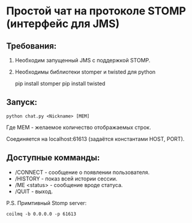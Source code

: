 Простой чат на протоколе STOMP (интерфейс для JMS)
==================================================

Требования:
-----------

1. Необходим запущенный JMS с поддержкой STOMP.
2. Необходимы библиотеки stomper и twisted для python

    pip install stomper
    pip install twisted

Запуск:
-------

    python chat.py <Nickname> [MEM]

Где MEM - желаемое количество отображаемых строк.


Соединяется на localhost:61613 (задаётся константами HOST, PORT).


Доступные комманды:
-------------------
+ /CONNECT - сообщение о появлении пользователя.
+ /HISTORY - показ всей истории сессии.
+ /ME &lt;status&gt; - сообщение вроде статуса.
+ /QUIT    - выход.

P.S. Примтивный Stomp server:

    coilmq -b 0.0.0.0 -p 61613
